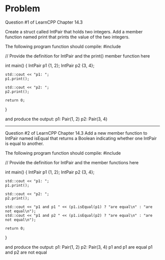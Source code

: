 
# Problem

Question #1 of LearnCPP Chapter 14.3

Create a struct called IntPair that holds two integers. Add a member function named print that prints the value of the two integers.

The following program function should compile:
#include <iostream>

// Provide the definition for IntPair and the print() member function here

int main()
{
	IntPair p1 {1, 2};
	IntPair p2 {3, 4};

	std::cout << "p1: ";
	p1.print();

	std::cout << "p2: ";
	p2.print();

	return 0;
}

and produce the output:
p1: Pair(1, 2)
p2: Pair(3, 4)

***

Question #2 of LearnCPP Chapter 14.3
Add a new member function to IntPair named isEqual that returns a Boolean indicating whether one IntPair is equal to another.

The following program function should compile:
#include <iostream>

// Provide the definition for IntPair and the member functions here

int main()
{
	IntPair p1 {1, 2};
	IntPair p2 {3, 4};

	std::cout << "p1: ";
	p1.print();

	std::cout << "p2: ";
	p2.print();

	std::cout << "p1 and p1 " << (p1.isEqual(p1) ? "are equal\n" : "are not equal\n");
	std::cout << "p1 and p2 " << (p1.isEqual(p2) ? "are equal\n" : "are not equal\n");

	return 0;
}

and produce the output:
p1: Pair(1, 2)
p2: Pair(3, 4)
p1 and p1 are equal
p1 and p2 are not equal 